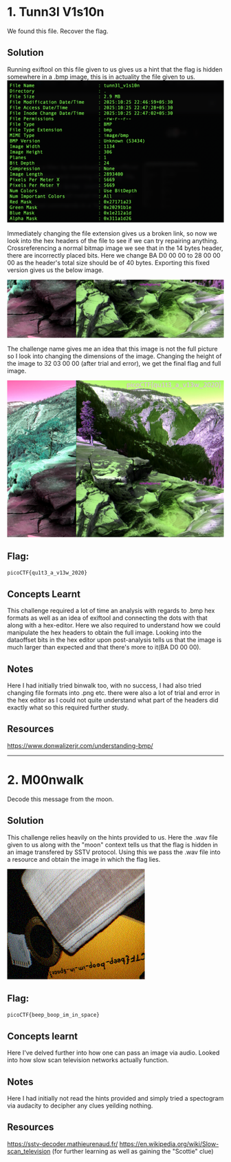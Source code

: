 # 1. Tunn3l V1s10n
We found this file. Recover the flag.

## Solution 
Running exiftool on this file given to us gives us a hint that the flag is hidden somewhere in a .bmp image, this is in actuality the file given to us. 
![](IMAGES/terminalexiftool.png "Exiftool view on terminal")

Immediately changing the file extension gives us a broken link, so now we look into the hex headers of the file to see if we can try repairing anything. Crossreferencing a normal bitmap image we see that in the 14 bytes header, there are incorrectly placed bits. Here we change BA D0 00 00 to 28 00 00 00 as the header's total size should be of 40 bytes. Exporting this fixed version gives us the below image. 

![](IMAGES/tunn3l_v1s10n(1).bmp "Initial repaired bitmap image")

The challenge name gives me an idea that this image is not the full picture so I look into changing the dimensions of the image. Changing the height of the image to 32 03 00 00 (after trial and error), we get the final flag and full image. 

![](IMAGES/tunn3l_v1s10n.bmp "Final bitmap image")

## Flag:
```
picoCTF{qu1t3_a_v13w_2020}
```

## Concepts Learnt
This challenge required a lot of time an analysis with regards to .bmp hex formats as well as an idea of exiftool and connecting the dots with that along with a hex-editor. Here we also required to understand how we could manipulate the hex headers to obtain the full image. Looking into the dataoffset bits in the hex editor upon post-analysis tells us that the image is much larger than expected and that there's more to it(BA D0 00 00). 

## Notes
Here I had initially tried binwalk too, with no success, I had also tried changing file formats into .png etc. there were also a lot of trial and error in the hex editor as I could not quite understand what part of the headers did exactly what so this required further study. 

## Resources
https://www.donwalizerjr.com/understanding-bmp/

*** 

# 2. M00nwalk
Decode this message from the moon.

## Solution
This challenge relies heavily on the hints provided to us. Here the .wav file given to us along with the "moon" context tells us that the flag is hidden in an image transfered by SSTV protocol. Using this we pass the .wav file into a resource and obtain the image in which the flag lies.

![](IMAGES/decoded-image.png "SSTV output")

## Flag:
```
picoCTF{beep_boop_im_in_space}
```

## Concepts learnt
Here I've delved further into how one can pass an image via audio. Looked into how slow scan television networks actually function.

## Notes
Here I had initially not read the hints provided and simply tried a spectogram via audacity to decipher any clues yeilding nothing.

## Resources
https://sstv-decoder.mathieurenaud.fr/
https://en.wikipedia.org/wiki/Slow-scan_television  (for further learning as well as gaining the "Scottie" clue)
